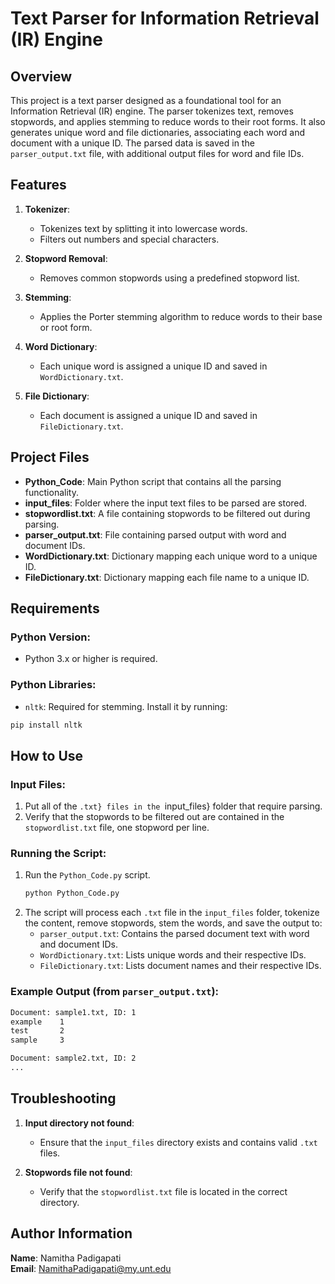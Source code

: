 # Text Parser for Information Retrieval (IR) Engine

## Overview

This project is a text parser designed as a foundational tool for an Information Retrieval (IR) engine. The parser tokenizes text, removes stopwords, and applies stemming to reduce words to their root forms. It also generates unique word and file dictionaries, associating each word and document with a unique ID. The parsed data is saved in the `parser_output.txt` file, with additional output files for word and file IDs.

## Features

1. **Tokenizer**: 
   - Tokenizes text by splitting it into lowercase words.
   - Filters out numbers and special characters.
   
2. **Stopword Removal**: 
   - Removes common stopwords using a predefined stopword list.
   
3. **Stemming**: 
   - Applies the Porter stemming algorithm to reduce words to their base or root form.

4. **Word Dictionary**: 
   - Each unique word is assigned a unique ID and saved in `WordDictionary.txt`.
   
5. **File Dictionary**: 
   - Each document is assigned a unique ID and saved in `FileDictionary.txt`.

## Project Files

- **Python_Code**: Main Python script that contains all the parsing functionality.
- **input_files**: Folder where the input text files to be parsed are stored.
- **stopwordlist.txt**: A file containing stopwords to be filtered out during parsing.
- **parser_output.txt**: File containing parsed output with word and document IDs.
- **WordDictionary.txt**: Dictionary mapping each unique word to a unique ID.
- **FileDictionary.txt**: Dictionary mapping each file name to a unique ID.

## Requirements

### Python Version:
- Python 3.x or higher is required.

### Python Libraries:
- `nltk`: Required for stemming. Install it by running:

```bash
pip install nltk
```

## How to Use

### Input Files:
1. Put all of the `.txt} files in the `input_files} folder that require parsing.
2. Verify that the stopwords to be filtered out are contained in the `stopwordlist.txt` file, one stopword per line.


### Running the Script:
1. Run the `Python_Code.py` script. 
   ```bash
   python Python_Code.py
   ```
2. The script will process each `.txt` file in the `input_files` folder, tokenize the content, remove stopwords, stem the words, and save the output to:
   - `parser_output.txt`: Contains the parsed document text with word and document IDs.
   - `WordDictionary.txt`: Lists unique words and their respective IDs.
   - `FileDictionary.txt`: Lists document names and their respective IDs.

### Example Output (from `parser_output.txt`):
```txt
Document: sample1.txt, ID: 1
example    1
test       2
sample     3

Document: sample2.txt, ID: 2
...
```

## Troubleshooting

1. **Input directory not found**:
   - Ensure that the `input_files` directory exists and contains valid `.txt` files.

2. **Stopwords file not found**:
   - Verify that the `stopwordlist.txt` file is located in the correct directory.



## Author Information

**Name**: Namitha Padigapati  
**Email**: NamithaPadigapati@my.unt.edu
